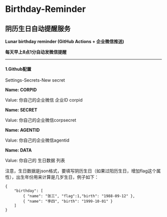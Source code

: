 # Birthday-Reminder
## 阴历生日自动提醒服务

**Lunar birthday reminder (GitHub Actions + 企业微信推送)**


**每天早上8点1分自动发微信提醒**

------

#### 1.Github配置
Settings-Secrets-New secret

**Name: CORPID**

Value: 你自己的企业微信 企业ID corpid 

**Name: SECRET**

Value: 你自己的企业微信corpsecret 

**Name: AGENTID**

Value: 你自己的企业微信agentid

**Name: DATA**

Value: 你自己的 生日数据 列表

注意，生日数据是json格式，要填写阴历生日（如果过阳历生日，增加flag这个属性），出生年份用来计算是几岁生日，例子如下：

```
{
    "birthday": [
        { "name": "张三", "flag":1,"birth": "1988-09-12" },
        { "name": "李四", "birth": "1999-10-01" }
    ]
}
```


